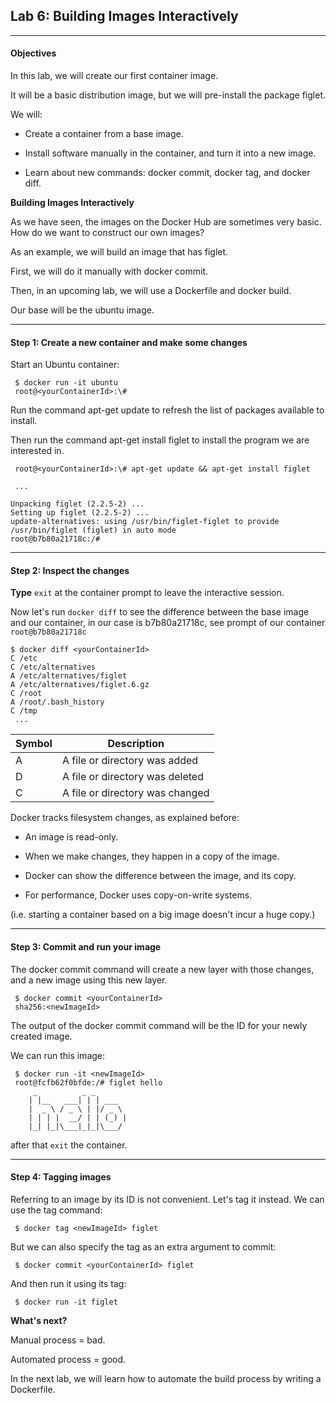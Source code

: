 ## Lab 6: Building Images Interactively

--------

#### Objectives

In this lab, we will create our first container image.

It will be a basic distribution image, but we will pre-install the package figlet.

We will:

-   Create a container from a base image.

-   Install software manually in the container, and turn it into a new image.

-   Learn about new commands: docker commit, docker tag, and docker diff.

**Building Images Interactively**

As we have seen, the images on the Docker Hub are sometimes very basic. How do we want to construct our own images?

As an example, we will build an image that has figlet.

First, we will do it manually with docker commit.

Then, in an upcoming lab, we will use a Dockerfile and docker build.

Our base will be the ubuntu image.

--------

#### Step 1: Create a new container and make some changes

Start an Ubuntu container:
```
 $ docker run -it ubuntu
 root@<yourContainerId>:\#
```
Run the command apt-get update to refresh the list of packages available to install.

Then run the command apt-get install figlet to install the program we are interested in.
```
 root@<yourContainerId>:\# apt-get update && apt-get install figlet

 ...
 
Unpacking figlet (2.2.5-2) ...
Setting up figlet (2.2.5-2) ...
update-alternatives: using /usr/bin/figlet-figlet to provide /usr/bin/figlet (figlet) in auto mode
root@b7b80a21718c:/#
```

--------

#### Step 2: Inspect the changes

**Type** `exit` at the container prompt to leave the interactive session.

Now let's run `docker diff` to see the difference between the base image and our container, in our case <yourContainerID> is b7b80a21718c, see prompt of our container `root@b7b80a21718c`

```
$ docker diff <yourContainerId>
C /etc
C /etc/alternatives
A /etc/alternatives/figlet
A /etc/alternatives/figlet.6.gz
C /root
A /root/.bash_history
C /tmp
 ...
```

|Symbol|	Description|
|-|---|
|A|	A file or directory was added|
|D|	A file or directory was deleted|
|C|	A file or directory was changed|

Docker tracks filesystem changes, as explained before:

-   An image is read-only.

-   When we make changes, they happen in a copy of the image.

-   Docker can show the difference between the image, and its copy.

-   For performance, Docker uses copy-on-write systems.

 (i.e. starting a container based on a big image doesn't incur a huge copy.)

--------

#### Step 3: Commit and run your image

The docker commit command will create a new layer with those changes, and a new image using this new layer.
```
 $ docker commit <yourContainerId> 
 sha256:<newImageId>
```
The output of the docker commit command will be the ID for your newly created image.

We can run this image:
```
 $ docker run -it <newImageId>
 root@fcfb62f0bfde:/# figlet hello
     _          _ _
    | |__   ___| | | ___
    |  _ \ / _ \ | |/ _ \
    | | | |  __/ | | (_) |
    |_| |_|\___|_|_|\___/
```

after that `exit` the container.

--------

#### Step 4: Tagging images

Referring to an image by its ID is not convenient. Let's tag it instead. We can use the tag command:
```
 $ docker tag <newImageId> figlet
```
But we can also specify the tag as an extra argument to commit:
```
 $ docker commit <yourContainerId> figlet
```
And then run it using its tag:
```
 $ docker run -it figlet
```
**What's next?**

Manual process = bad.

Automated process = good.

In the next lab, we will learn how to automate the build process by writing a Dockerfile.
